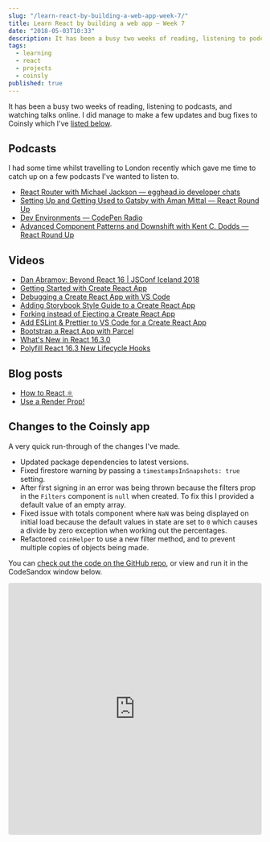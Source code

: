 ```yaml
---
slug: "/learn-react-by-building-a-web-app-week-7/"
title: Learn React by building a web app — Week 7
date: "2018-05-03T10:33"
description: It has been a busy two weeks of reading, listening to podcasts, and watching talks online. I did manage to make a few updates and bug fixes to Coinsly which I've listed in the sections below.
tags:
  - learning
  - react
  - projects
  - coinsly
published: true
---
```


It has been a busy two weeks of reading, listening to podcasts, and watching talks online. I did manage to make a few updates and bug fixes to Coinsly which I've [listed below](#changes-to-the-coinsly-app).

## Podcasts

I had some time whilst travelling to London recently which gave me time to catch up on a few podcasts I've wanted to listen to.

- [React Router with Michael Jackson — egghead.io developer chats](https://egghead.simplecast.fm/cef87f81)
- [Setting Up and Getting Used to Gatsby with Aman Mittal — React Round Up](https://devchat.tv/react-round-up/rru-006-setting-up-and-getting-used-to-gatsby-with-aman-mittal)
- [Dev Environments — CodePen Radio](https://blog.codepen.io/2018/04/10/169-dev-environments/)
- [Advanced Component Patterns and Downshift with Kent C. Dodds — React Round Up](https://devchat.tv/react-round-up/rru-003-advanced-component-patterns-and-downshift-with-kent-c-dodds)

## Videos

- [Dan Abramov: Beyond React 16 | JSConf Iceland 2018](https://www.youtube.com/watch?v=nLF0n9SACd4)
- [Getting Started with Create React App](https://www.youtube.com/watch?v=eCz3rhsDG5s)
- [Debugging a Create React App with VS Code](https://www.youtube.com/watch?v=UI7dpnVoad8)
- [Adding Storybook Style Guide to a Create React App](https://www.youtube.com/watch?v=va-JzrmaiUM)
- [Forking instead of Ejecting a Create React App](https://www.youtube.com/watch?v=I22TW-33dDE)
- [Add ESLint & Prettier to VS Code for a Create React App](https://www.youtube.com/watch?v=bfyI9yl3qfE)
- [Bootstrap a React App with Parcel](https://www.youtube.com/watch?v=ybjmUgKW3vU)
- [What's New in React 16.3.0](https://www.youtube.com/watch?v=WhWqy-vxKS8)
- [Polyfill React 16.3 New Lifecycle Hooks](https://www.youtube.com/watch?v=djXh1vaDarg)

## Blog posts

- [How to React ⚛️](https://blog.kentcdodds.com/how-to-react-%EF%B8%8F-9e87f48414d2)
- [Use a Render Prop!](https://cdb.reacttraining.com/use-a-render-prop-50de598f11ce)

<a id="changes-to-the-coinsly-app" aria-hidden="true"></a>
## Changes to the Coinsly app

A very quick run-through of the changes I've made.

- Updated package dependencies to latest versions.
- Fixed firestore warning by passing a `timestampsInSnapshots: true` setting.
- After first signing in an error was being thrown because the filters prop in the `Filters` component is `null` when created. To fix this I provided a default value of an empty array.
- Fixed issue with totals component where `NaN` was being displayed on initial load because the default values in state are set to `0` which causes a divide by zero exception when working out the percentages.
- Refactored `coinHelper` to use a new filter method, and to prevent multiple copies of objects being made.

You can [check out the code on the GitHub repo](https://github.com/DamianMullins/Coinsly/tree/35b64c58e6384c5aa6da8a0c3a4da11d41e01a96), or view and run it in the CodeSandox window below.

<iframe src="https://codesandbox.io/embed/06xkj9lpv?autoresize=1&module=%2Fsrc%2Fcomponents%2FApp.js&view=editor" style="width:100%; height:500px; border:0; border-radius: 4px; overflow:hidden;" sandbox="allow-modals allow-forms allow-popups allow-scripts allow-same-origin"></iframe>

